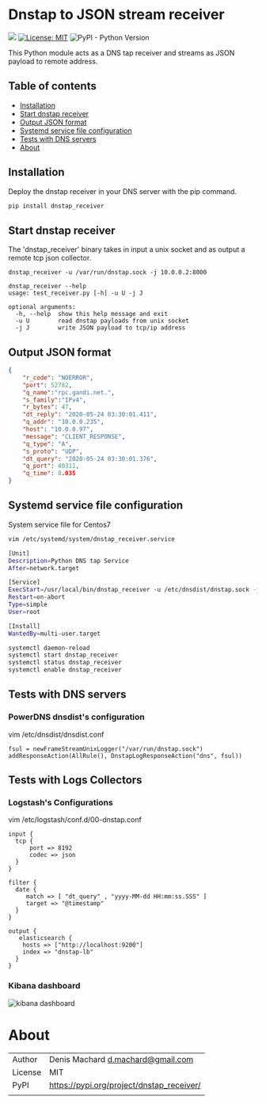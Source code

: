 # Dnstap to JSON stream receiver
 
![](https://github.com/dmachard/dnstap_receiver/workflows/Publish%20to%20PyPI/badge.svg)
[![License: MIT](https://img.shields.io/badge/License-MIT-yellow.svg)](https://opensource.org/licenses/MIT)
![PyPI - Python Version](https://img.shields.io/pypi/pyversions/dnstap_receiver)

This Python module acts as a DNS tap receiver and streams as JSON payload to remote address. 

## Table of contents
* [Installation](#installation)
* [Start dnstap receiver](#start-dnstap-receiver)
* [Output JSON format](#output-json-format)
* [Systemd service file configuration](#systemd-service-file-configuration)
* [Tests with DNS servers](#tests-with-dns-servers)
* [About](#about)

## Installation

Deploy the dnstap receiver in your DNS server with the pip command.

```python
pip install dnstap_receiver
```

## Start dnstap receiver

The 'dnstap_receiver' binary takes in input a unix socket 
and as output a remote tcp json collector.

```
dnstap_receiver -u /var/run/dnstap.sock -j 10.0.0.2:8000
```

```
dnstap_receiver --help
usage: test_receiver.py [-h] -u U -j J

optional arguments:
  -h, --help  show this help message and exit
  -u U        read dnstap payloads from unix socket
  -j J        write JSON payload to tcp/ip address 
```

## Output JSON format

```json
{
    "r_code": "NOERROR",
    "port": 52782,
    "q_name":"rpc.gandi.net.",
    "s_family":"IPv4",
    "r_bytes": 47,
    "dt_reply": "2020-05-24 03:30:01.411",
    "q_addr": "10.0.0.235",
    "host": "10.0.0.97",
    "message": "CLIENT_RESPONSE",
    "q_type": "A",
    "s_proto": "UDP",
    "dt_query": "2020-05-24 03:30:01.376",
    "q_port": 40311,
    "q_time": 0.035
}
```

## Systemd service file configuration

System service file for Centos7

```bash
vim /etc/systemd/system/dnstap_receiver.service

[Unit]
Description=Python DNS tap Service
After=network.target

[Service]
ExecStart=/usr/local/bin/dnstap_receiver -u /etc/dnsdist/dnstap.sock -j 10.0.0.2:6000
Restart=on-abort
Type=simple
User=root

[Install]
WantedBy=multi-user.target
```

```bash
systemctl daemon-reload
systemctl start dnstap_receiver
systemctl status dnstap_receiver
systemctl enable dnstap_receiver
```

## Tests with DNS servers

### PowerDNS dnsdist's configuration

vim /etc/dnsdist/dnsdist.conf

```
fsul = newFrameStreamUnixLogger("/var/run/dnstap.sock")
addResponseAction(AllRule(), DnstapLogResponseAction("dns", fsul))
```

## Tests with Logs Collectors

### Logstash's Configurations

vim /etc/logstash/conf.d/00-dnstap.conf

```
input {
  tcp {
      port => 8192
      codec => json
  }
}

filter {
  date {
     match => [ "dt_query" , "yyyy-MM-dd HH:mm:ss.SSS" ]
     target => "@timestamp"
  }
}

output {
   elasticsearch {
    hosts => ["http://localhost:9200"]
    index => "dnstap-lb"
  }
}
```

### Kibana dashboard 

![kibana dashboard](https://github.com/dmachard/dnstap_receiver/blob/master/imgs/dashboard_kibana.png)

# About

| | |
| ------------- | ------------- |
| Author |  Denis Machard <d.machard@gmail.com> |
| License |  MIT | 
| PyPI |  https://pypi.org/project/dnstap_receiver/ |
| | |
